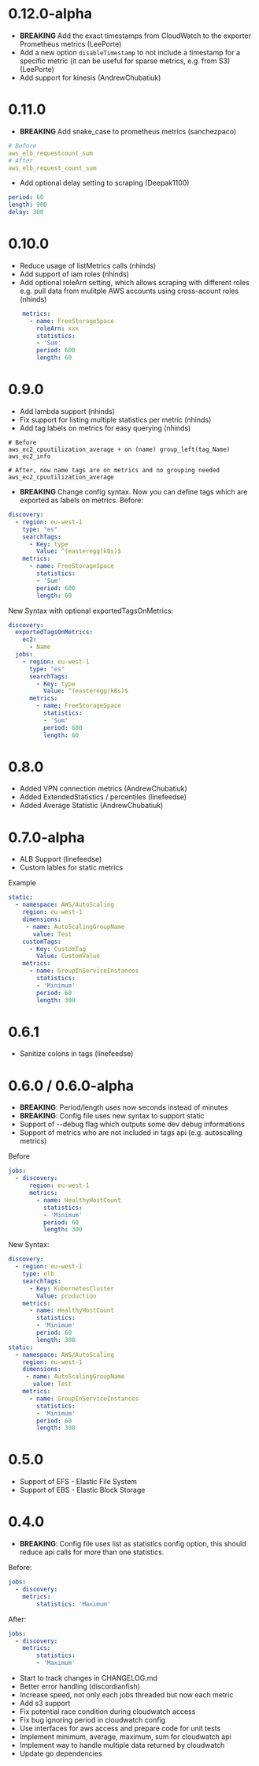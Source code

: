 # 0.12.0-alpha
* **BREAKING** Add the exact timestamps from CloudWatch to the exporter Prometheus metrics (LeePorte)
* Add a new option `disableTimestamp` to not include a timestamp for a specific metric (it can be useful for sparse metrics, e.g. from S3) (LeePorte)
* Add support for kinesis (AndrewChubatiuk)

# 0.11.0
* **BREAKING** Add snake_case to prometheus metrics (sanchezpaco)
```yaml
# Before
aws_elb_requestcount_sum
# After
aws_elb_request_count_sum
```

* Add optional delay setting to scraping (Deepak1100)
```yaml
period: 60
length: 900
delay: 300
``` 

# 0.10.0
* Reduce usage of listMetrics calls (nhinds)
* Add support of iam roles (nhinds)
* Add optional roleArn setting, which allows scraping with different roles e.g. pull data from mulitple AWS accounts using cross-acount roles (nhinds)
```yaml
    metrics:
      - name: FreeStorageSpace
        roleArn: xxx
        statistics:
        - 'Sum'
        period: 600
        length: 60
```

# 0.9.0
* Add lambda support (nhinds)
* Fix support for listing multiple statistics per metric (nhinds)
* Add tag labels on metrics for easy querying (nhinds)
```
# Before
aws_ec2_cpuutilization_average + on (name) group_left(tag_Name) aws_ec2_info

# After, now name tags are on metrics and no grouping needed
aws_ec2_cpuutilization_average
```

* **BREAKING** Change config syntax. Now you can define tags which are exported as labels on metrics.
Before:

```yaml
discovery:
  - region: eu-west-1
    type: "es"
    searchTags:
      - Key: type
        Value: ^(easteregg|k8s)$
    metrics:
      - name: FreeStorageSpace
        statistics:
        - 'Sum'
        period: 600
        length: 60
```

New Syntax with optional exportedTagsOnMetrics:
```yaml
discovery:
  exportedTagsOnMetrics:
    ec2:
      - Name
  jobs:
    - region: eu-west-1
      type: "es"
      searchTags:
        - Key: type
          Value: ^(easteregg|k8s)$
      metrics:
        - name: FreeStorageSpace
          statistics:
          - 'Sum'
          period: 600
          length: 60
```

# 0.8.0
* Added VPN connection metrics (AndrewChubatiuk)
* Added ExtendedStatistics / percentiles (linefeedse)
* Added Average Statistic (AndrewChubatiuk)

# 0.7.0-alpha
* ALB Support (linefeedse)
* Custom lables for static metrics

Example
```yaml
static:
  - namespace: AWS/AutoScaling
    region: eu-west-1
    dimensions:
     - name: AutoScalingGroupName
       value: Test
    customTags:
      - Key: CustomTag
        Value: CustomValue
    metrics:
      - name: GroupInServiceInstances
        statistics:
        - 'Minimum'
        period: 60
        length: 300
```

# 0.6.1
* Sanitize colons in tags (linefeedse)

# 0.6.0 / 0.6.0-alpha
* **BREAKING**: Period/length uses now seconds instead of minutes
* **BREAKING**: Config file uses new syntax to support static
* Support of --debug flag which outputs some dev debug informations
* Support of metrics who are not included in tags api (e.g. autoscaling metrics)

Before
```yaml
jobs:
  - discovery:
      region: eu-west-1
      metrics:
        - name: HealthyHostCount
          statistics:
          - 'Minimum'
          period: 60
          length: 300
```

New Syntax:
```yaml
discovery:
  - region: eu-west-1
    type: elb
    searchTags:
      - Key: KubernetesCluster
        Value: production
    metrics:
      - name: HealthyHostCount
        statistics:
        - 'Minimum'
        period: 60
        length: 300
static:
  - namespace: AWS/AutoScaling
    region: eu-west-1
    dimensions:
     - name: AutoScalingGroupName
       value: Test
    metrics:
      - name: GroupInServiceInstances
        statistics:
        - 'Minimum'
        period: 60
        length: 300
```

# 0.5.0
* Support of EFS - Elastic File System
* Support of EBS - Elastic Block Storage

# 0.4.0
* **BREAKING**: Config file uses list as statistics config option,
this should reduce api calls for more than one statistics.

Before:
```yaml
jobs:
  - discovery:
    metrics:
        statistics: 'Maximum'
```
After:
```yaml
jobs:
  - discovery:
    metrics:
        statistics:
        - 'Maximum'
```
* Start to track changes in CHANGELOG.md
* Better error handling (discordianfish)
* Increase speed, not only each jobs threaded but now each metric
* Add s3 support
* Fix potential race condition during cloudwatch access
* Fix bug ignoring period in cloudwatch config
* Use interfaces for aws access and prepare code for unit tests
* Implement minimum, average, maximum, sum for cloudwatch api
* Implement way to handle multiple data returned by cloudwatch
* Update go dependencies
